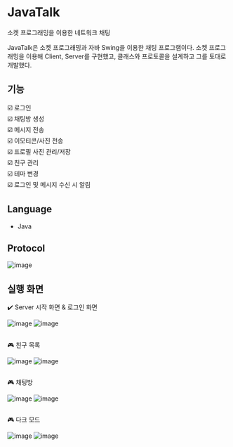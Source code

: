 # JavaTalk
소켓 프로그래밍을 이용한 네트워크 채팅

JavaTalk은 소켓 프로그래밍과 자바 Swing을 이용한 채팅 프로그램이다. 
소켓 프로그래밍을 이용해 Client, Server를 구현했고, 클래스와 프로토콜을 설계하고 그를 토대로 개발했다.

## 기능
☑️ 로그인 <br>
☑️ 채팅방 생성 <br>
☑️ 메시지 전송 <br>
☑️ 이모티콘/사진 전송 <br>
☑️ 프로필 사진 관리/저장 <br>
☑️ 친구 관리  <br>
☑️ 테마 변경  <br>
☑️ 로그인 및 메시지 수신 시 알림

## Language

- Java

## Protocol
![image](https://user-images.githubusercontent.com/89003891/178308267-3fbdd41c-1ba4-4f98-8efe-c3daaf32440c.png)

## 실행 화면
✔️ Server 시작 화면 & 로그인 화면

![image](https://user-images.githubusercontent.com/89003891/178309310-f086de23-38dc-49bd-81e6-1010e5b97f8a.png)
![image](https://user-images.githubusercontent.com/89003891/178309324-06334ad1-79e6-4043-b05b-08cf67c0f37c.png)

##
🎮 친구 목록

![image](https://user-images.githubusercontent.com/89003891/178309366-5d1c931e-59f6-45a2-913a-cfc94e2009a6.png)
![image](https://user-images.githubusercontent.com/89003891/178309378-be7418e5-39cf-48db-9d6a-65bebe861d5f.png)

##
🎮 채팅방

![image](https://user-images.githubusercontent.com/89003891/178309500-b7458e31-23c4-49bc-b053-22d9c38e59ca.png)
![image](https://user-images.githubusercontent.com/89003891/178309513-b6c2aab4-73d8-481f-9d28-2accf82dee18.png)

##
🎮 다크 모드

![image](https://user-images.githubusercontent.com/89003891/178309581-7ad4d30a-2781-4354-b7ec-87fa3d56871c.png)
![image](https://user-images.githubusercontent.com/89003891/178309569-c7dc9967-a5ce-4ebd-8ccb-a63636356815.png)

